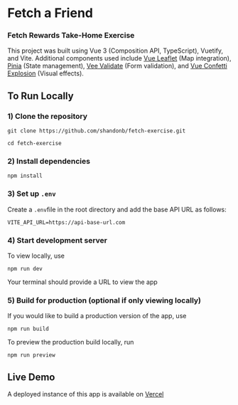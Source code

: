 # Fetch a Friend
### Fetch Rewards Take-Home Exercise

This project was built using Vue 3 (Composition API, TypeScript), Vuetify, and Vite.
Additional components used include [Vue Leaflet](https://github.com/vue-leaflet/vue-leaflet) (Map integration), [Pinia](https://pinia.vuejs.org/) (State management), [Vee Validate](https://vee-validate.logaretm.com/v4/) (Form validation), and [Vue Confetti Explosion](https://github.com/valgeirb/vue-confetti-explosion) (Visual effects).

## To Run Locally
### 1) Clone the repository
`git clone https://github.com/shandonb/fetch-exercise.git`


`cd fetch-exercise`


### 2) Install dependencies
`npm install`
### 3) Set up `.env`
Create a `.env`file in the root directory and add the base API URL as follows:

`VITE_API_URL=https://api-base-url.com`

### 4) Start development server
To view locally, use

`npm run dev`

Your terminal should provide a URL to view the app

### 5) Build for production (optional if only viewing locally)
If you would like to build a production version of the app, use

`npm run build`

To preview the production build locally, run

`npm run preview`


## Live Demo
A deployed instance of this app is available on [Vercel](https://fetch-exercise-psi.vercel.app/)